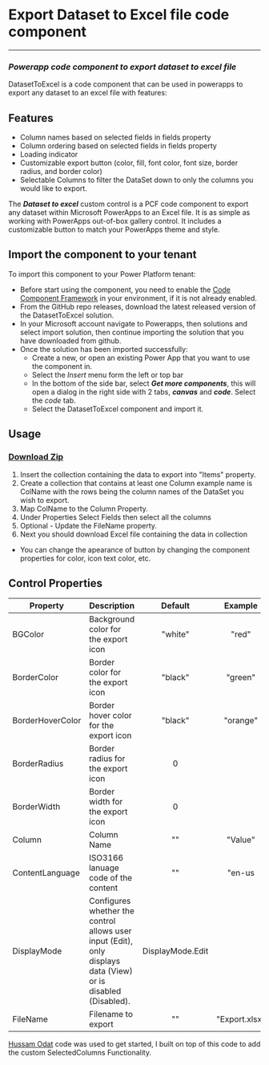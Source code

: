 # Export Dataset to Excel file code component

---

### _Powerapp code component to export dataset to excel file_

DatasetToExcel is a code component that can be used in powerapps to export any dataset to an excel file with features:

## Features

- Column names based on selected fields in fields property
- Column ordering based on selected fields in fields property
- Loading indicator
- Customizable export button (color, fill, font color, font size, border radius, and border color)
- Selectable Columns to filter the DataSet down to only the columns you would like to export.

The **_Dataset to excel_** custom control is a PCF code component to export any dataset within Microsoft PowerApps to an Excel file. It is as simple as working with PowerApps out-of-box gallery control.
It includes a customizable button to match your PowerApps theme and style.

## Import the component to your tenant

To import this component to your Power Platform tenant:

- Before start using the component, you need to enable the [Code Component Framework](https://learn.microsoft.com/en-us/power-apps/developer/component-framework/component-framework-for-canvas-apps) in your environment, if it is not already enabled.
- From the GitHub repo releases, download the latest released version of the DatasetToExcel solution.
- In your Microsoft account navigate to Powerapps, then solutions and select import solution, then continue importing the solution that you have downloaded from github.
- Once the solution has been imported successfully:
  - Create a new, or open an existing Power App that you want to use the component in.
  - Select the _Insert_ menu form the left or top bar
  - In the bottom of the side bar, select **_Get more components_**, this will open a dialog in the right side with 2 tabs, **_canvas_** and **_code_**. Select the _code_ tab.
  - Select the DatasetToExcel component and import it.

## Usage

### [Download Zip](https://github.com/ChrisMcKee1/power-platform-pcf/raw/main/PCF/DatasetToExcel/ExcelExporter.zip)

1. Insert the collection containing the data to export into "Items" property.
2. Create a collection that contains at least one Column example name is ColName with the rows being the column names of the DataSet you wish to export.
3. Map ColName to the Column Property.
4. Under Properties Select Fields then select all the columns
5. Optional - Update the FileName property.
6. Next you should download Excel file containing the data in collection

- You can change the apearance of button by changing the component properties for color, icon text color, etc.

## Control Properties

| Property         | Description                                                                                                   |     Default      |    Example    |
| ---------------- | ------------------------------------------------------------------------------------------------------------- | :--------------: | :-----------: |
| BGColor          | Background color for the export icon                                                                          |     "white"      |     "red"     |
| BorderColor      | Border color for the export icon                                                                              |     "black"      |    "green"    |
| BorderHoverColor | Border hover color for the export icon                                                                        |     "black"      |   "orange"    |
| BorderRadius     | Border radius for the export icon                                                                             |        0         |               |
| BorderWidth      | Border width for the export icon                                                                              |        0         |               |
| Column           | Column Name                                                                                                   |        ""        |    "Value"    |
| ContentLanguage  | ISO3166 lanuage code of the content                                                                           |        ""        |    "en-us     |
| DisplayMode      | Configures whether the control allows user input (Edit), only displays data (View) or is disabled (Disabled). | DisplayMode.Edit |
| FileName         | Filename to export                                                                                            |        ""        | "Export.xlsx" |

[Hussam Odat](https://www.linkedin.com/in/hussam-odat-5075aa73) code was used to get started, I built on top of this code to add the custom SelectedColumns Functionality.
